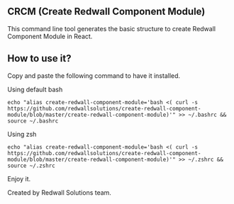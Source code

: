 ## CRCM (Create Redwall Component Module)

This command line tool generates the basic structure to create Redwall Component Module in React.

## How to use it?

Copy and paste the following command to have it installed.

Using default bash

    echo "alias create-redwall-component-module='bash <( curl -s https://github.com/redwallsolutions/create-redwall-component-module/blob/master/create-redwall-component-module)'" >> ~/.bashrc && source ~/.bashrc

Using zsh 

    echo "alias create-redwall-component-module='bash <( curl -s https://github.com/redwallsolutions/create-redwall-component-module/blob/master/create-redwall-component-module)'" >> ~/.zshrc && source ~/.zshrc


Enjoy it.

Created by Redwall Solutions team.
